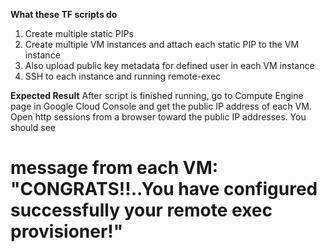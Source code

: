 **What these TF scripts do**
1. Create multiple static PIPs
2. Create multiple VM instances and attach each static PIP to the VM instance
3. Also upload public key metadata for defined user in each VM instance
4. SSH to each instance and running remote-exec

**Expected Result**
After script is finished running, go to Compute Engine page in Google Cloud Console and get the public IP address of each VM.
Open http sessions from a browser toward the public IP addresses. You should see <h1> message from each VM: 
"CONGRATS!!..You have configured successfully your remote exec provisioner!"
